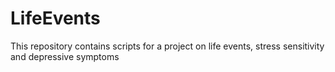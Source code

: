 # LifeEvents
This repository contains scripts for a project on life events, stress sensitivity and depressive symptoms
